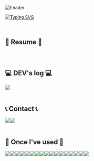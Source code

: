 ![header](https://capsule-render.vercel.app/api?type=waving&color=FF69B4&text=&animation=twinkling&height=80)

[![Typing SVG](https://readme-typing-svg.demolab.com?font=Alkatra&weight=500&size=45&duration=4000&pause=3&color=00CED1&center=false&vCenter=false&multiline=true&repeat=true&width=1000&height=100&lines=Welcome+to+Jihoo's+GitHub!👋)](https://git.io/typing-svg)
 
<div align="left">
 
<br>

## 📜 Resume 📜
<div style="display: flex; flex-direction: row;">
    <a href="https://jihoojung0106.github.io/" style="border-radius: 50%; overflow: hidden; width: 10px; height: 10px;">
        <img src="./doggy.png" style="width: 10%; height: 10%;border-radius: 50%; object-fit: cover;">
    </a>
</div>
<br>

## 💻 DEV's log 💻
<div style="display:flex; flex-direction:row;">
    <a href="https://blog.naver.com/mewmew16">
        <img src="https://img.shields.io/badge/-Naver%20blog-brightgreen?style=for-the-badge&logo=Tistory&logoColor=white"> 
    </a>
    </div><br>

 
## 📞 Contact 📞
<div style="display:flex; flex-direction:row;">
    <a href="https://twitter.com/NotEvenWrong_JJ">
        <img src="https://img.shields.io/badge/Twitter-E4405F?style=for-the-badge&logo=Instagram&logoColor=white"> 
    </a>
    <a href="mailto:jjh123579@snu.ac.kr">
        <img src="https://img.shields.io/badge/SNUmail-EA4335?style=for-the-badge&logo=Gmail&logoColor=white"> 
    </a>
</div><br>
    
## 🔨 Once I've used 🔨
<div style="display:flex; flex-direction:row;">
  <img src="https://img.shields.io/badge/java-%23ED8B00.svg?style=for-the-badge&logo=openjdk&logoColor=white"> 
 <img src="https://img.shields.io/badge/c-%2300599C.svg?style=for-the-badge&logo=c&logoColor=white">
  <img src="https://img.shields.io/badge/c++-00599C?style=for-the-badge&logo=c%2B%2B&logoColor=white">
  <img src="https://img.shields.io/badge/python-3670A0?style=for-the-badge&logo=python&logoColor=ffdd54"> 
 <img src="https://img.shields.io/badge/r-%23276DC3.svg?style=for-the-badge&logo=r&logoColor=white"> 
 <img src="https://img.shields.io/badge/javascript-%23323330.svg?style=for-the-badge&logo=javascript&logoColor=%23F7DF1E"> 
 <img src="https://img.shields.io/badge/typescript-%23007ACC.svg?style=for-the-badge&logo=typescript&logoColor=white">
 <img src="https://img.shields.io/badge/kotlin-%237F52FF.svg?style=for-the-badge&logo=kotlin&logoColor=white">
 
  <br>
  
  <img src="https://img.shields.io/badge/html5-E34F26?style=for-the-badge&logo=html5&logoColor=white"> 
  <img src="https://img.shields.io/badge/css-1572B6?style=for-the-badge&logo=css3&logoColor=white"> 
  <img src="https://img.shields.io/badge/react-%2320232a.svg?style=for-the-badge&logo=react&logoColor=%2361DAFB">
  <img src="https://img.shields.io/badge/react_native-%2320232a.svg?style=for-the-badge&logo=react&logoColor=%2361DAFB">
  <img src="https://img.shields.io/badge/Next.js-000000?style=for-the-badge&logo=Next.js&logoColor=white"/>
  <img src="https://img.shields.io/badge/Redux-764ABC?style=for-the-badge&logo=Redux&logoColor=purple">
  <img src="https://img.shields.io/badge/Recoil-f26b00?style=for-the-badge&logo=Recoil&logoColor=white">
  <img src="https://img.shields.io/badge/django-092E20?style=for-the-badge&logo=django&logoColor=white">
  <img src="https://img.shields.io/badge/github-181717?style=for-the-badge&logo=github&logoColor=white">
   
   
</div><br>
</div>


 
  
